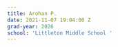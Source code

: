 ```yaml
---
title: Arohan P.
date: 2021-11-07 19:04:00 Z
grad-year: 2026
school: 'Littleton Middle School '
---
```


